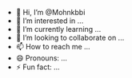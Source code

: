 - 👋 Hi, I’m @Mohnkbbi
- 👀 I’m interested in ...
- 🌱 I’m currently learning ...
- 💞️ I’m looking to collaborate on ...
- 📫 How to reach me ...
- 😄 Pronouns: ...
- ⚡ Fun fact: ...

<!---
Mohnkbbi/Mohnkbbi is a ✨ special ✨ repository because its `README.md` (this file) appears on your GitHub profile.
You can click the Preview link to take a look at your changes.
--->
